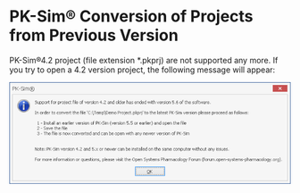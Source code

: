 # PK-Sim® Conversion of Projects from Previous Version

PK-Sim®4.2 project (file extension \*.pkprj) are not supported any more. If you try to open a 4.2 version project, the following message will appear:‌

![Conversion of 4.2 projects is not supported by the 5.6 version of PK-Sim](../assets/images/part-3/Warning_Conversion.png)
